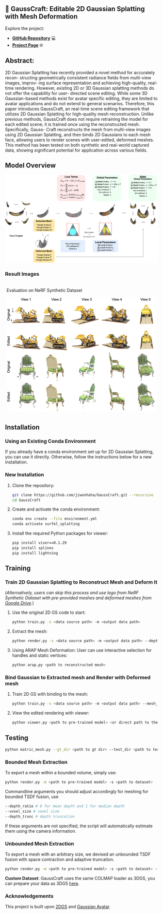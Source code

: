 ## 🚀 **GaussCraft: Editable 2D Gaussian Splatting with Mesh Deformation**

Explore the project:

- [**GitHub Repository**](https://github.com/jiwonhaha/cgvi_thesis) 💻
- [**Project Page**](https://jiwonhaha.github.io/gausscraft/) 🌐


## Abstract:

2D Gaussian Splatting has recently provided a novel method for accurately recon- structing geometrically consistent radiance fields from multi-view images, improv- ing surface representation and achieving high-quality, real-time rendering. However, existing 2D or 3D Gaussian splatting methods do not offer the capability for user- directed scene editing. While some 3D Gaussian-based methods exist for avatar specific editing, they are limited to avatar applications and do not extend to general scenarios. Therefore, this paper introduces GaussCraft, an real-time scene editing framework that utilizes 2D Gaussian Splatting for high-quality mesh reconstruction. Unlike previous methods, GaussCraft does not require retraining the model for each edited scene; it is trained once using the reconstructed mesh. Specifically, Gauss- Craft reconstructs the mesh from multi-view images using 2D Gaussian Splatting, and then binds 2D Gaussians to each mesh face, allowing users to render scenes with user-edited, deformed meshes. This method has been tested on both synthetic and real-world captured data, showing significant potential for application across various fields. 

## Model Overview
![Model Overview](figure/2dgs_edit_main.png)

### Result Images

<div style="display: flex;">
    <div style="flex: 1; padding: 5px;">
        <p>Evaluation on NeRF Synthetic Dataset</p>
        <img src="figure/nerf_eval.png" alt="NeRF Evaluation" style="width: 100%;">
    </div>
</div>

## Installation

### Using an Existing Conda Environment

If you already have a conda environment set up for 2D Gaussian Splatting, you can use it directly. Otherwise, follow the instructions below for a new installation.

### New Installation

1. Clone the repository:
    ```bash
    git clone https://github.com/jiwonhaha/GaussCraft.git --recursive
    cd GaussCraft
    ```

2. Create and activate the conda environment:
    ```bash
    conda env create --file environment.yml
    conda activate surfel_splatting
    ```

3. Install the required Python packages for viewer:
    ```bash
    pip install viser==0.1.29
    pip install splines
    pip install lightning
    ```

## Training

### Train 2D Gaussian Splatting to Reconstruct Mesh and Deform It

(*Alternatively, users can skip this process and use lego from NeRF Synthetic Dataset with pre-provided meshes and deformed meshes from [Google Drive](https://drive.google.com/drive/folders/1-_z_Ojb2abcQAQVpitrGvGyLjbctUfvI?usp=share_link).*)

1. Use the original 2D GS code to start:
    ```bash
    python train.py -s <data source path> -m <output data path>
    ```

2. Extract the mesh:
    ```bash
    python render.py -s <data source path> -m <output data path> --depth_ratio 1 --skip_test --skip_train
    ```

3. Using ARAP Mesh Deformation:
    User can use interactive selection for handles and static vertices:
    ```bash
    python arap.py <path to reconstructed mesh> 
    ```

### Bind Gaussian to Extracted mesh and Render with Deformed mesh

1. Train 2D GS with binding to the mesh:
    ```bash
    python train.py -s <data source path> -m <output data path> --mesh_path <path to original mesh>
    ```

2. View the edited rendering with viewer:
    ```bash
    python viewer.py <path to pre-trained model> <or direct path to the ply file> -s <data source path> --mesh_path <path to deformed mesh>
    ```


## Testing

```bash
python matric_mesh.py --gt_dir <path to gt dir> --test_dir <path to test dir>
```

### Bounded Mesh Extraction

To export a mesh within a bounded volume, simply use:
```bash
python render.py -m <path to pre-trained model> -s <path to dataset> 
```
Commandline arguments you should adjust accordingly for meshing for bounded TSDF fusion, use
```bash
--depth_ratio # 0 for mean depth and 1 for median depth
--voxel_size # voxel size
--depth_trunc # depth truncation
```
If these arguments are not specified, the script will automatically estimate them using the camera information.
### Unbounded Mesh Extraction
To export a mesh with an arbitrary size, we devised an unbounded TSDF fusion with space contraction and adaptive truncation.
```bash
python render.py -m <path to pre-trained model> -s <path to dataset> --mesh_res 1024
```

**Custom Dataset**: GaussCraft uses the same COLMAP loader as 3DGS, you can prepare your data as 3DGS [here](https://github.com/graphdeco-inria/gaussian-splatting?tab=readme-ov-file#processing-your-own-scenes). 


### Acknowledgements

This project is built upon [2DGS](https://github.com/hbb1/2d-gaussian-splatting) and [Gaussian Avatar](https://github.com/ShenhanQian/GaussianAvatars). 
